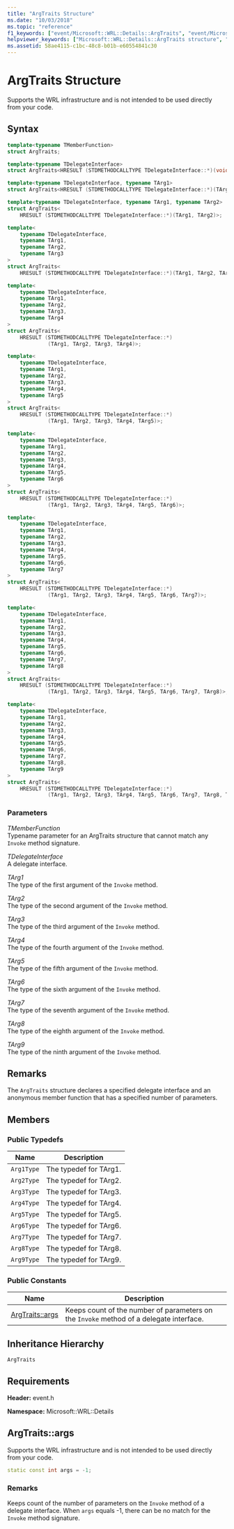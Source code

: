 ```yaml
---
title: "ArgTraits Structure"
ms.date: "10/03/2018"
ms.topic: "reference"
f1_keywords: ["event/Microsoft::WRL::Details::ArgTraits", "event/Microsoft::WRL::Details::ArgTraits::args"]
helpviewer_keywords: ["Microsoft::WRL::Details::ArgTraits structure", "Microsoft::WRL::Details::ArgTraits::args constant"]
ms.assetid: 58ae4115-c1bc-48c8-b01b-e60554841c30
---
```

# ArgTraits Structure

Supports the WRL infrastructure and is not intended to be used directly from your code.

## Syntax

```cpp
template<typename TMemberFunction>
struct ArgTraits;

template<typename TDelegateInterface>
struct ArgTraits<HRESULT (STDMETHODCALLTYPE TDelegateInterface::*)(void)>;

template<typename TDelegateInterface, typename TArg1>
struct ArgTraits<HRESULT (STDMETHODCALLTYPE TDelegateInterface::*)(TArg1)>;

template<typename TDelegateInterface, typename TArg1, typename TArg2>
struct ArgTraits<
    HRESULT (STDMETHODCALLTYPE TDelegateInterface::*)(TArg1, TArg2)>;

template<
    typename TDelegateInterface,
    typename TArg1,
    typename TArg2,
    typename TArg3
>
struct ArgTraits<
    HRESULT (STDMETHODCALLTYPE TDelegateInterface::*)(TArg1, TArg2, TArg3)>;

template<
    typename TDelegateInterface,
    typename TArg1,
    typename TArg2,
    typename TArg3,
    typename TArg4
>
struct ArgTraits<
    HRESULT (STDMETHODCALLTYPE TDelegateInterface::*)
             (TArg1, TArg2, TArg3, TArg4)>;

template<
    typename TDelegateInterface,
    typename TArg1,
    typename TArg2,
    typename TArg3,
    typename TArg4,
    typename TArg5
>
struct ArgTraits<
    HRESULT (STDMETHODCALLTYPE TDelegateInterface::*)
             (TArg1, TArg2, TArg3, TArg4, TArg5)>;

template<
    typename TDelegateInterface,
    typename TArg1,
    typename TArg2,
    typename TArg3,
    typename TArg4,
    typename TArg5,
    typename TArg6
>
struct ArgTraits<
    HRESULT (STDMETHODCALLTYPE TDelegateInterface::*)
             (TArg1, TArg2, TArg3, TArg4, TArg5, TArg6)>;

template<
    typename TDelegateInterface,
    typename TArg1,
    typename TArg2,
    typename TArg3,
    typename TArg4,
    typename TArg5,
    typename TArg6,
    typename TArg7
>
struct ArgTraits<
    HRESULT (STDMETHODCALLTYPE TDelegateInterface::*)
             (TArg1, TArg2, TArg3, TArg4, TArg5, TArg6, TArg7)>;

template<
    typename TDelegateInterface,
    typename TArg1,
    typename TArg2,
    typename TArg3,
    typename TArg4,
    typename TArg5,
    typename TArg6,
    typename TArg7,
    typename TArg8
>
struct ArgTraits<
    HRESULT (STDMETHODCALLTYPE TDelegateInterface::*)
             (TArg1, TArg2, TArg3, TArg4, TArg5, TArg6, TArg7, TArg8)>;

template<
    typename TDelegateInterface,
    typename TArg1,
    typename TArg2,
    typename TArg3,
    typename TArg4,
    typename TArg5,
    typename TArg6,
    typename TArg7,
    typename TArg8,
    typename TArg9
>
struct ArgTraits<
    HRESULT (STDMETHODCALLTYPE TDelegateInterface::*)
             (TArg1, TArg2, TArg3, TArg4, TArg5, TArg6, TArg7, TArg8, TArg9)>;
```

### Parameters

*TMemberFunction*<br/>
Typename parameter for an ArgTraits structure that cannot match any `Invoke` method signature.

*TDelegateInterface*<br/>
A delegate interface.

*TArg1*<br/>
The type of the first argument of the `Invoke` method.

*TArg2*<br/>
The type of the second argument of the `Invoke` method.

*TArg3*<br/>
The type of the third argument of the `Invoke` method.

*TArg4*<br/>
The type of the fourth argument of the `Invoke` method.

*TArg5*<br/>
The type of the fifth argument of the `Invoke` method.

*TArg6*<br/>
The type of the sixth argument of the `Invoke` method.

*TArg7*<br/>
The type of the seventh argument of the `Invoke` method.

*TArg8*<br/>
The type of the eighth argument of the `Invoke` method.

*TArg9*<br/>
The type of the ninth argument of the `Invoke` method.

## Remarks

The `ArgTraits` structure declares a specified delegate interface and an anonymous member function that has a specified number of parameters.

## Members

### Public Typedefs

Name       | Description
---------- | ----------------------
`Arg1Type` | The typedef for TArg1.
`Arg2Type` | The typedef for TArg2.
`Arg3Type` | The typedef for TArg3.
`Arg4Type` | The typedef for TArg4.
`Arg5Type` | The typedef for TArg5.
`Arg6Type` | The typedef for TArg6.
`Arg7Type` | The typedef for TArg7.
`Arg8Type` | The typedef for TArg8.
`Arg9Type` | The typedef for TArg9.

### Public Constants

Name                     | Description
------------------------ | ---------------------------------------------------------------------------------------
[ArgTraits::args](#args) | Keeps count of the number of parameters on the `Invoke` method of a delegate interface.

## Inheritance Hierarchy

`ArgTraits`

## Requirements

**Header:** event.h

**Namespace:** Microsoft::WRL::Details

## <a name="args"></a>ArgTraits::args

Supports the WRL infrastructure and is not intended to be used directly from your code.

```cpp
static const int args = -1;
```

### Remarks

Keeps count of the number of parameters on the `Invoke` method of a delegate interface. When `args` equals -1, there can be no match for the `Invoke` method signature.
